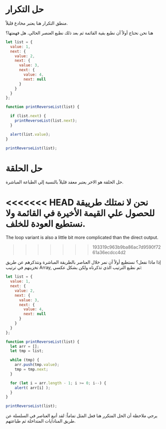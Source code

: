# حل التكرار

منطق التكرار هنا يعتبر مخادع قليلاً.

هنا نحن نحتاج أولاً أن نطبع بقية القائمة ثم بعد ذلك نطبع العنصر الحالي. هل فهمتها؟


```js run
let list = {
  value: 1,
  next: {
    value: 2,
    next: {
      value: 3,
      next: {
        value: 4,
        next: null
      }
    }
  }
};

function printReverseList(list) {

  if (list.next) {
    printReverseList(list.next);
  }

  alert(list.value);
}

printReverseList(list);
```

# حل الحلقة

حل الحلقة هو الاخر يعتبر معقد قليلاً بالنسبة إلي الطباعة المباشرة.

<<<<<<< HEAD
نحن لا نمتلك طرييقة للحصول علي القيمة الأخيرة في القائمة ولا نستطيع العودة للخلف.
=======
The loop variant is also a little bit more complicated than the direct output.
>>>>>>> 193319c963b9ba86ac7d9590f7261a36ecdcc4d2

إذا ماذا نفعل؟ نستطيع أولاً أن نمر خلال العناصر بالطريقة المباشرة ونتذكرهم عن طريق تخزينهم في ترتيب Array, ثم نطبع الترتيب الذي تذكرناه ولكن بشكل عكسي:


```js run
let list = {
  value: 1,
  next: {
    value: 2,
    next: {
      value: 3,
      next: {
        value: 4,
        next: null
      }
    }
  }
};

function printReverseList(list) {
  let arr = [];
  let tmp = list;

  while (tmp) {
    arr.push(tmp.value);
    tmp = tmp.next;
  }

  for (let i = arr.length - 1; i >= 0; i--) {
    alert( arr[i] );
  }
}

printReverseList(list);
```

يرجي ملاحظة أن الحل المتكرر هنا فعل المثل تماماً: لقد أتبع العناصر في السلسلة عن طريق المنادايات المتداخلة ثم طباعتهم.

